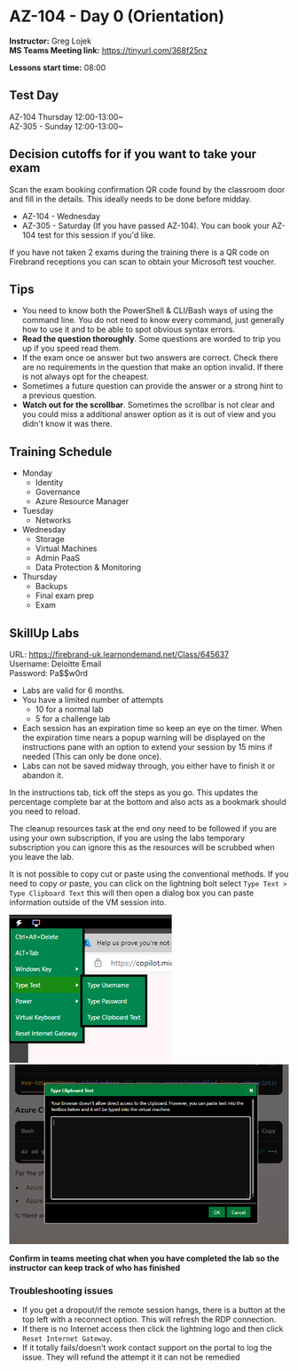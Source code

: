 # AZ-104 - Day 0 (Orientation)
**Instructor:** Greg Lojek
<br/>
**MS Teams Meeting link:** https://tinyurl.com/368f25nz

**Lessons start time:** 08:00

## Test Day
AZ-104 Thursday 12:00-13:00~
<br />
AZ-305 - Sunday 12:00-13:00~

## Decision cutoffs for if you want to take your exam
Scan the exam booking confirmation QR code found by the classroom door and fill in the details. This ideally needs to be done before midday.
- AZ-104 - Wednesday
- AZ-305 - Saturday (If you have passed AZ-104). You can book your AZ-104 test for this session if you'd like.

If you have not taken 2 exams during the training there is a QR code on Firebrand receptions you can scan to obtain your Microsoft test voucher.

## Tips
- You need to know both the PowerShell & CLI/Bash ways of using the command line. You do not need to know every command, just generally how to use it and to be able to spot obvious syntax errors.
- **Read the question thoroughly**. Some questions are worded to trip you up if you speed read them.
- If the exam once oe answer but two answers are correct. Check there are no requirements in the question that make an option invalid. If there is not always opt for the cheapest.
- Sometimes a future question can provide the answer or a strong hint to a previous question.
- **Watch out for the scrollbar**. Sometimes the scrollbar is not clear and you could miss a additional answer option as it is out of view and you didn't know it was there.

## Training Schedule
- Monday
  - Identity
  - Governance
  - Azure Resource Manager
- Tuesday
  - Networks
- Wednesday
  - Storage
  - Virtual Machines
  - Admin PaaS
  - Data Protection & Monitoring
- Thursday
  - Backups
  - Final exam prep
  - Exam

## SkillUp Labs

URL: https://firebrand-uk.learnondemand.net/Class/645637
<br/>
Username: Deloitte Email
<br/>
Password: Pa$$w0rd

- Labs are valid for 6 months.
- You have a limited number of attempts
  - 10 for a normal lab
  - 5 for a challenge lab
- Each session has an expiration time so keep an eye on the timer. When the expiration time nears a popup warning will be displayed on the instructions pane with an option to extend your session by 15 mins if needed (This can only be done once).
- Labs can not be saved midway through, you either have to finish it or abandon it.

In the instructions tab, tick off the steps as you go. This updates the percentage complete bar at the bottom and also acts as a bookmark should you need to reload.

The cleanup resources task at the end ony need to be followed if you are using your own subscription, if you are using the labs temporary subscription you can ignore this as the resources will be scrubbed when you leave the lab.

It is not possible to copy cut or paste using the conventional methods. If you need to copy or paste, you can click on the lightning bolt select `Type Text > Type Clipboard Text` this will then open a dialog box you can paste information outside of the VM session into. 

![Virtual Machine Sizing](Screenshots/Day0/LabClipboard.PNG)
![Virtual Machine Sizing](Screenshots/Day0/LabClipboard1.PNG)

**Confirm in teams meeting chat when you have completed the lab so the instructor can keep track of who has finished**

### Troubleshooting issues
- If you get a dropout/if the remote session hangs, there is a button at the top left with a reconnect option. This will refresh the RDP connection.
- If there is no Internet access then click the lightning logo and then click `Reset Internet Gateway`.
- If it totally fails/doesn't work contact support on the portal to log the issue. They will refund the attempt it it can not be remedied